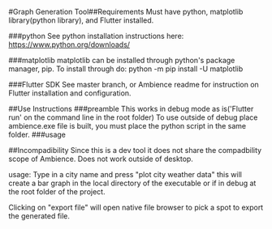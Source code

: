 

#Graph Generation Tool##Requirements Must have python, matplotlib library(python library), and Flutter installed.

###python See python installation instructions here: https://www.python.org/downloads/

###matplotlib matplotlib can be installed through python's package manager, pip. To install through do: python -m pip install -U matplotlib

###Flutter SDK See master branch, or Ambience readme for instruction on Flutter installation and configuration.

##Use Instructions ###preamble This works in debug mode as is('Flutter run' on the command line in the root folder) To use outside of debug place ambience.exe file is built, you must place the python script in the same folder. ###usage

##Incompadibility Since this is a dev tool it does not share the compadbility scope of Ambience. Does not work outside of desktop.

usage: Type in a city name and press "plot city weather data" this will create a bar graph in the local directory of the executable or if in debug at the root folder of the project.

Clicking on "export file" will open native file browser to pick a spot to export the generated file.
